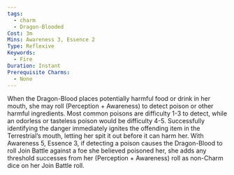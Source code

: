 ```yaml
---
tags:
  - charm
  - Dragon-Blooded
Cost: 3m
Mins: Awareness 3, Essence 2
Type: Reflexive
Keywords:
  - Fire
Duration: Instant
Prerequisite Charms:
  - None
---
```

When the Dragon-Blood places potentially harmful food or drink in her mouth, she may roll (Perception + Awareness) to detect poison or other harmful ingredients. Most common poisons are difficulty 1-3 to detect, while an odorless or tasteless poison would be difficulty 4-5. Successfully identifying the danger immediately ignites the offending item in the Terrestrial’s mouth, letting her spit it out before it can harm her. With Awareness 5, Essence 3, if detecting a poison causes the Dragon-Blood to roll Join Battle against a foe she believed poisoned her, she adds any threshold successes from her (Perception + Awareness) roll as non-Charm dice on her Join Battle roll.